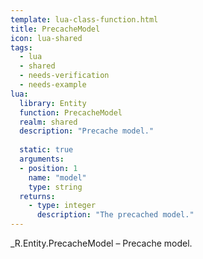 ```yaml
---
template: lua-class-function.html
title: PrecacheModel
icon: lua-shared
tags:
  - lua
  - shared
  - needs-verification
  - needs-example
lua:
  library: Entity
  function: PrecacheModel
  realm: shared
  description: "Precache model."
  
  static: true
  arguments:
  - position: 1
    name: "model"
    type: string
  returns:
    - type: integer
      description: "The precached model."
---
```


<div class="lua__search__keywords">
_R.Entity.PrecacheModel &#x2013; Precache model.
</div>
